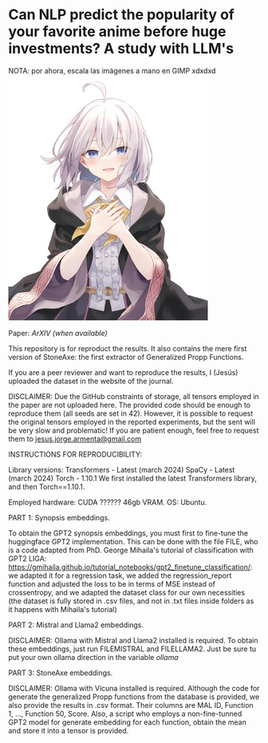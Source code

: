 # Can NLP predict the popularity of your favorite anime before huge investments? A study with LLM's

NOTA: por ahora, escala las imágenes a mano en GIMP xdxdxd
![random waifu](https://github.com/JesusASmx/Correlation-between-anime-synopsis-and-popularity-with-LLM-s/blob/main/assets/random_waifu_mini.png)

Paper: *ArXIV (when available)*

This repository is for reproduct the results. It also contains the mere first version of StoneAxe: the first extractor of Generalized Propp Functions.

If you are a peer reviewer and want to reproduce the results, I (Jesús) uploaded the dataset in the website of the journal.

DISCLAIMER: Due the GitHub constraints of storage, all tensors employed in the paper are not uploaded here. The provided code should be enough to reproduce them (all seeds are set in 42). However, it is possible to request the original tensors employed in the reported experiments, but the sent will be very slow and problematic! If you are patient enough, feel free to request them to jesus.jorge.armenta@gmail.com

INSTRUCTIONS FOR REPRODUCIBILITY:

Library versions:
Transformers - Latest (march 2024)
SpaCy - Latest (march 2024)
Torch - 1.10.1
We first installed the latest Transformers library, and then Torch==1.10.1.

Employed hardware:
CUDA ?????? 46gb VRAM.
OS: Ubuntu.

PART 1: Synopsis embeddings.

To obtain the GPT2 synopsis embeddings, you must first to fine-tune the huggingface GPT2 implementation. This can be done with the file FILE, who is a code adapted from PhD. George Mihaila's tutorial of classification with GPT2 LIGA: https://gmihaila.github.io/tutorial_notebooks/gpt2_finetune_classification/: we adapted it for a regression task, we added the regression_report function and adjusted the loss to be in terms of MSE instead of crossentropy, and we adapted the dataset class for our own necessities (the dataset is fully stored in .csv files, and not in .txt files inside folders as it happens with Mihaila's tutorial)

PART 2: Mistral and Llama2 embeddings.

DISCLAIMER: Ollama with Mistral and Llama2 installed is required.
To obtain these embeddings, just run FILEMISTRAL and FILELLAMA2. Just be sure tu put your own ollama direction in the variable *ollama*

PART 3: StoneAxe embeddings.

DISCLAIMER: Ollama with Vicuna installed is required.
Although the code for generate the generalized Propp functions from the database is provided, we also provide the results in .csv format. Their columns are MAL ID, Function 1, ..., Function 50, Score. Also, a script who employs a non-fine-tunned GPT2 model for generate embedding for each function, obtain the mean and store it into a tensor is provided.
